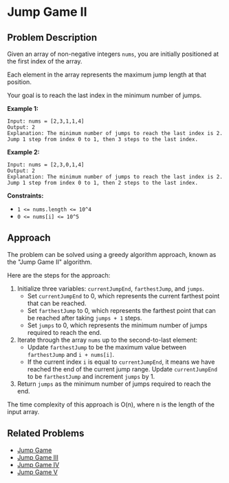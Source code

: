 
# Jump Game II

## Problem Description

Given an array of non-negative integers `nums`, you are initially positioned at the first index of the array.

Each element in the array represents the maximum jump length at that position.

Your goal is to reach the last index in the minimum number of jumps.

**Example 1:**
```
Input: nums = [2,3,1,1,4]
Output: 2
Explanation: The minimum number of jumps to reach the last index is 2. Jump 1 step from index 0 to 1, then 3 steps to the last index.
```
**Example 2:**
```
Input: nums = [2,3,0,1,4]
Output: 2
Explanation: The minimum number of jumps to reach the last index is 2. Jump 1 step from index 0 to 1, then 2 steps to the last index.
```
**Constraints:**

- `1 <= nums.length <= 10^4`
- `0 <= nums[i] <= 10^5`

## Approach

The problem can be solved using a greedy algorithm approach, known as the "Jump Game II" algorithm.

Here are the steps for the approach:

1. Initialize three variables: `currentJumpEnd`, `farthestJump`, and `jumps`.
   - Set `currentJumpEnd` to 0, which represents the current farthest point that can be reached.
   - Set `farthestJump` to 0, which represents the farthest point that can be reached after taking `jumps + 1` steps.
   - Set `jumps` to 0, which represents the minimum number of jumps required to reach the end.
2. Iterate through the array `nums` up to the second-to-last element:
   - Update `farthestJump` to be the maximum value between `farthestJump` and `i + nums[i]`.
   - If the current index `i` is equal to `currentJumpEnd`, it means we have reached the end of the current jump range. Update `currentJumpEnd` to be `farthestJump` and increment `jumps` by 1.
3. Return `jumps` as the minimum number of jumps required to reach the end.

The time complexity of this approach is O(n), where n is the length of the input array.

## Related Problems

- [Jump Game](https://leetcode.com/problems/jump-game/)
- [Jump Game III](https://leetcode.com/problems/jump-game-iii/)
- [Jump Game IV](https://leetcode.com/problems/jump-game-iv/)
- [Jump Game V](https://leetcode.com/problems/jump-game-v/)

